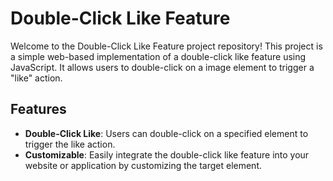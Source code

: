 # Double-Click Like Feature

Welcome to the Double-Click Like Feature project repository! This project is a simple web-based implementation of a double-click like feature using JavaScript. It allows users to double-click on a image element to trigger a "like" action.

## Features

- **Double-Click Like**: Users can double-click on a specified element to trigger the like action.
- **Customizable**: Easily integrate the double-click like feature into your website or application by customizing the target element.

